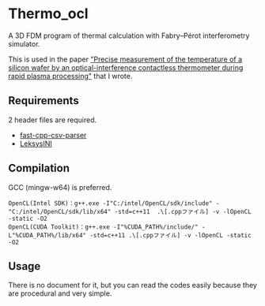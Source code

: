# Thermo_ocl
A 3D FDM program of thermal calculation with Fabry–Pérot interferometry simulator.

This is used in the paper ["Precise measurement of the temperature of a silicon wafer by an optical-interference contactless thermometer during rapid plasma processing"](https://aip.scitation.org/doi/10.1063/1.5143834) that I wrote.

## Requirements
2 header files are required.
- [fast-cpp-csv-parser](https://github.com/ben-strasser/fast-cpp-csv-parser)
- [LeksysINI](https://github.com/Lek-sys/LeksysINI)

## Compilation
GCC (mingw-w64) is preferred.
```
OpenCL(Intel SDK)：g++.exe -I"C:/intel/OpenCL/sdk/include" -"C:/intel/OpenCL/sdk/lib/x64" -std=c++11  .\[.cppファイル] -v -lOpenCL -static -O2
OpenCL(CUDA Toolkit)：g++.exe -I"%CUDA_PATH%/include/" -L"%CUDA_PATH%/lib/x64" -std=c++11 .\[.cppファイル] -v -lOpenCL -static -O2
```

## Usage
There is no document for it, but you can read the codes easily because they are procedural and very simple.
